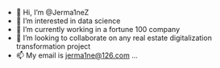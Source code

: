 - 👋 Hi, I’m @Jerma1neZ
- 👀 I’m interested in data science
- 🌱 I’m currently working in a fortune 100 company
- 💞️ I’m looking to collaborate on any real estate digitalization transformation project
- 📫 My email is jerma1ne@126.com ...

<!---
Jerma1neZ/Jerma1neZ is a ✨ special ✨ repository because its `README.md` (this file) appears on your GitHub profile.
You can click the Preview link to take a look at your changes.
--->
